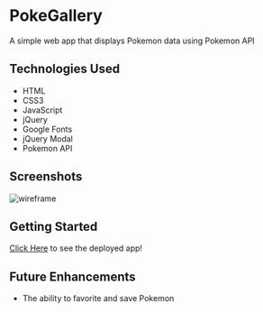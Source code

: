 # PokeGallery

A simple web app that displays Pokemon data using Pokemon API

## Technologies Used

- HTML 
- CSS3
- JavaScript
- jQuery
- Google Fonts
- jQuery Modal
- Pokemon API

## Screenshots
![wireframe](./imgs/POKE%20WF.png)

## Getting Started
[Click Here](#) to see the deployed app!

## Future Enhancements
- The ability to favorite and save Pokemon
